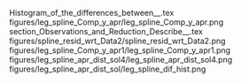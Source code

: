 Histogram_of_the_differences_between__.tex
figures/leg_spline_Comp_y_apr/leg_spline_Comp_y_apr.png
section_Observations_and_Reduction_Describe__.tex
figures/spline_resid_wrt_Data2/spline_resid_wrt_Data2.png
figures/leg_spline_Comp_y_apr1/leg_spline_Comp_y_apr1.png
figures/leg_spline_apr_dist_sol4/leg_spline_apr_dist_sol4.png
figures/leg_spline_apr_dist_sol/leg_spline_dif_hist.png
